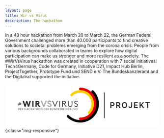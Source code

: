```yaml
---
layout: page
title: Wir vs Virus
description: The hackathon
---
```


In a 48 hour hackathon from March 20 to March 22, the German Federal Government challenged more than 40.000 participants to find creative solutions to societal problems emerging from the corona crisis. People from various backgrounds collaborated in teams to explore how digital participation can make us stronger and more resilient as a society.
The #WirVsVirus hackathon was created in cooperation with 7 social initiatives: Tech4Germany, Code for Germany, Initiative D21, Impact Hub Berlin, ProjectTogether, Prototype Fund und SEND e.V. The Bundeskanzleramt and the Digitalrat supported the initiative.

![WirVsCorona](img/Logo_Projekt_01.png){:class="img-responsive"}
